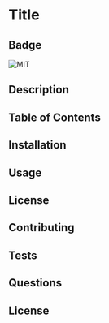 # Title                                

## Badge

![MIT](https://img.shields.io/badge/MIT-License-orange)


## Description

## Table of Contents

## Installation

## Usage

## License

## Contributing

## Tests

## Questions

## License

